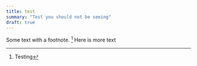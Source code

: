 ```yaml
---
title: test
summary: "Test you should not be seeing"
draft: true
---
```


Some text with a footnote. [^1]
Here is more text


[^1]: Testing
